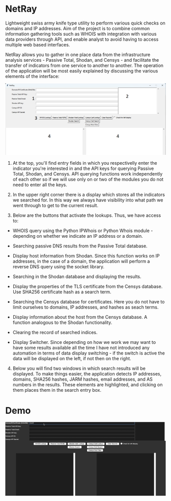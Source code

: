 # NetRay

Lightweight swiss army knife type utility to perform various quick checks on domains and IP addresses.
Aim of the project is to combine common information gathering tools such as WHOIS with integration with various data providers through API, and enable analyst to avoid having to access multiple web based interfaces.

NetRay allows you to gather in one place data from the infrastructure analysis services - Passive Total, Shodan, and Censys - and facilitate the transfer of indicators from one service to another to another. The operation of the application will be most easily explained by discussing the various elements of the interface:

![NetRay interface](https://github.com/lawsecnet/NetRay/blob/main/readme_files/interface.png)

1. At the top, you'll find entry fields in which you respectivelly enter the indicator you're interested in and the API keys for querying Passive Total, Shodan, and Censys. API querying functions work independently of each other so if we will use only on or two of the modules you do not need to enter all the keys.

2. In the upper right corner there is a display which stores all the indicators we searched for. In this way we always have visibility into what path we went through to get to the current result.

3. Below are the buttons that activate the lookups. Thus, we have access to:

* WHOIS query using the Python IPWhois or Python Whois module - depending on whether we indicate an IP address or a domain.

* Searching passive DNS results from the Passive Total database.

* Display host information from Shodan. Since this function works on IP addresses, in the case of a domain, the application will perform a reverse DNS query using the socket library.

* Searching in the Shodan database and displaying the results.

* Display the properties of the TLS certificate from the Censys database. Use SHA256 certificate hash as a search term.

* Searching the Censys database for certificates. Here you do not have to limit ourselves to domains, IP addresses, and hashes as seach terms.

* Display information about the host from the Censys database. A function analogous to the Shodan functionality.

* Clearing the record of searched indices.

* Display Switcher. Since depending on how we work we may want to have some results available all the time I have not introduced any automation in terms of data display switching - if the switch is active the data will be displayed on the left, if not then on the right.

4. Below you will find two windows in which search results will be displayed. To make things easier, the application detects IP addresses, domains, SHA256 hashes, JARM hashes, email addresses, and AS numbers in the results. These elements are highlighted, and clicking on them places them in the search entry box.


# Demo

![NetRay demo](https://github.com/lawsecnet/NetRay/blob/main/readme_files/nrdemo.gif)
